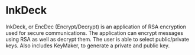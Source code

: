 # InkDeck
InkDeck, or EncDec (Encrypt/Decrypt) is an application of RSA encryption used for secure communications. The application can encrypt messages using RSA as well as decrypt them. The user is able to select public/private keys. Also includes KeyMaker, to generate a private and public key.
